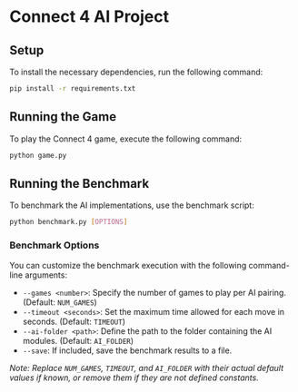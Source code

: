# Connect 4 AI Project

## Setup

To install the necessary dependencies, run the following command:

```bash
pip install -r requirements.txt
```

## Running the Game

To play the Connect 4 game, execute the following command:

```bash
python game.py
```

## Running the Benchmark

To benchmark the AI implementations, use the benchmark script:

```bash
python benchmark.py [OPTIONS]
```

### Benchmark Options

You can customize the benchmark execution with the following command-line arguments:

*   `--games <number>`: Specify the number of games to play per AI pairing. (Default: `NUM_GAMES`)
*   `--timeout <seconds>`: Set the maximum time allowed for each move in seconds. (Default: `TIMEOUT`)
*   `--ai-folder <path>`: Define the path to the folder containing the AI modules. (Default: `AI_FOLDER`)
*   `--save`: If included, save the benchmark results to a file.

*Note: Replace `NUM_GAMES`, `TIMEOUT`, and `AI_FOLDER` with their actual default values if known, or remove them if they are not defined constants.*